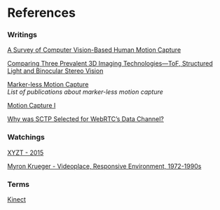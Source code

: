 # References

### Writings 
[A Survey of Computer Vision-Based Human Motion Capture](https://pdfs.semanticscholar.org/39d9/fd0c725a7e36665fc7768ae58fa8003dddb6.pdf)<br>

[Comparing Three Prevalent 3D Imaging Technologies—ToF, Structured Light and Binocular Stereo Vision](https://www.revopoint3d.com/comparing-three-prevalent-3d-imaging-technologies-tof-structured-light-and-binocular-stereo-vision/)

[Marker-less Motion Capture](https://vision.in.tum.de/research/markerless_motion_capture)<br>
_List of publications about marker-less motion capture_

[Motion Capture I](https://baswaramursyid.wordpress.com/2015/01/05/motion-capture-i/)

[Why was SCTP Selected for WebRTC’s Data Channel?](https://bloggeek.me/sctp-data-channel/)

### Watchings
[XYZT - 2015](https://vimeo.com/130690760) 

[Myron Krueger - Videoplace, Responsive Environment, 1972-1990s](https://www.youtube.com/watch?v=dmmxVA5xhuo)

### Terms 
[Kinect](https://en.wikipedia.org/wiki/Kinect)
